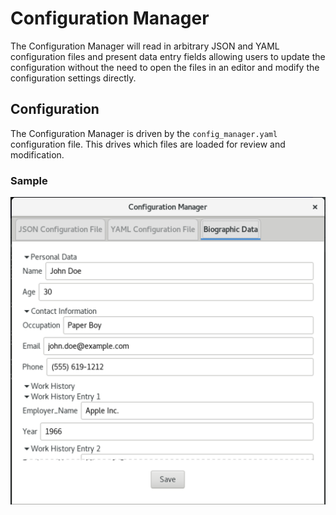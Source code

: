# Configuration Manager

The Configuration Manager will read in arbitrary JSON and YAML configuration
files and present data entry fields allowing users to update the configuration
without the need to open the files in an editor and modify the configuration
settings directly.

## Configuration

The Configuration Manager is driven by the ```config_manager.yaml``` configuration
file. This drives which files are loaded for review and modification.

### Sample
![Screen Grab](config_manager.png)
